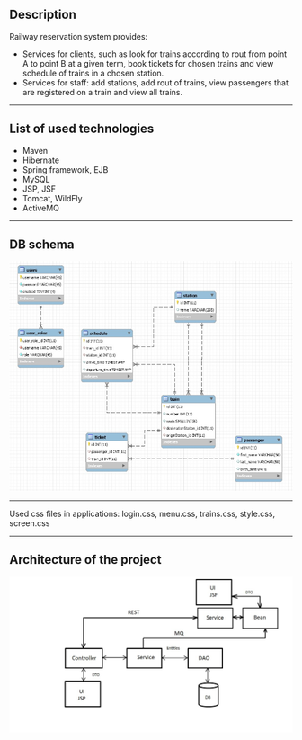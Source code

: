## Description

Railway reservation system provides: 
-	Services for clients, such as look for trains according to rout from point A to point B at a given term, book tickets for chosen trains and view schedule of trains in a chosen station.
-	Services for staff: add stations, add rout of trains, view passengers that are registered on a train and view all trains.

---
## List of used technologies

-	Maven
-	Hibernate
-	Spring framework, EJB
-	MySQL
-	JSP, JSF
-	Tomcat, WildFly
-	ActiveMQ

---
## DB schema
![Image description](https://github.com/vitalii7922/railway-reservation-system/blob/refactoring/src/main/java/com/tsystems/project/db/db.jpg)

---
Used css files in applications: login.css, menu.css, trains.css, style.css, screen.css

---
## Architecture of the project
![Image description](https://github.com/vitalii7922/railway-reservation-system/blob/refactoring/src/main/java/com/tsystems/project/db/Architecture.jpg)

